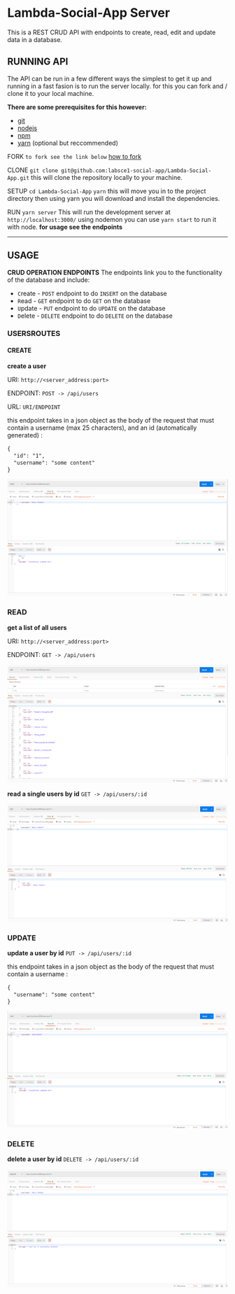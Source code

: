 # Lambda-Social-App Server

This is a REST CRUD API with endpoints to create, read, edit and update data in a database.

## RUNNING API

The API can be run in a few different ways the simplest to get it up and running in a fast fasion is to run the server locally. for this you can fork and / clone it to your local machine.

**There are some prerequisites for this however:**

- [git](https://www.linode.com/docs/development/version-control/how-to-install-git-on-linux-mac-and-windows/)
- [nodejs](https://nodejs.org/en/download/)
- [npm](https://docs.npmjs.com/getting-started/installing-node)
- [yarn](https://yarnpkg.com/lang/en/docs/install/#windows-stable) (optional but reccommended)

FORK
`to fork see the link below`
[how to fork](https://help.github.com/articles/fork-a-repo/)

CLONE
`git clone git@github.com:labsce1-social-app/Lambda-Social-App.git`
this will clone the repository locally to your machine.

SETUP
`cd Lambda-Social-App`
`yarn`
this will move you in to the project directory then using yarn you will download and install the dependencies.

RUN
`yarn server`
This will run the development server at `http://localhost:3000/` using nodemon
you can use `yarn start` to run it with node. **for usage see the endpoints**

---

## USAGE

**CRUD OPERATION ENDPOINTS**
The endpoints link you to the functionality of the database and include:

- `C`reate - `POST` endpoint to do `INSERT` on the database
- `R`ead - `GET` endpoint to do `GET` on the database
- `U`pdate - `PUT` endpoint to do `UPDATE` on the database
- `D`elete - `DELETE` endpoint to do `DELETE` on the database

### USERSROUTES

#### CREATE

**create a user**

URI: `http://<server_address:port>`

ENDPOINT: `POST -> /api/users`

URL: `URI/ENDPOINT`

this endpoint takes in a json object as the body of the request that must contain a username (max 25 characters), and an id (automatically generated) :

```
{
  "id": "1",
  "username": "some content"
}
```

![alt text](./readme_files/POST.png "READ")

### READ

**get a list of all users**

URI: `http://<server_address:port>`

ENDPOINT: `GET -> /api/users`

![alt text](./readme_files/GET.png "READ")

**read a single users by id**
`GET -> /api/users/:id`

![alt text](./readme_files/READ.png "READ")

### UPDATE

**update a user by id**
`PUT -> /api/users/:id`

this endpoint takes in a json object as the body of the request that must contain a username :

```
{
  "username": "some content"
}
```

![alt text](./readme_files/PUT.png "READ")

### DELETE

**delete a user by id**
`DELETE -> /api/users/:id`

![alt text](./readme_files/DELETE.png "READ")


